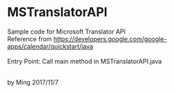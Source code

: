 # MSTranslatorAPI
Sample code for Microsoft Translator API<br>
Reference from https://developers.google.com/google-apps/calendar/quickstart/java<br>
<br>
Entry Point: Call main method in MSTranslatorAPI.java

<br>
by Ming 2017/11/7
